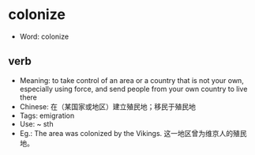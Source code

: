# colonize

- Word: colonize

## verb

- Meaning: to take control of an area or a country that is not your own, especially using force, and send people from your own country to live there
- Chinese: 在（某国家或地区）建立殖民地；移民于殖民地
- Tags: emigration
- Use: ~ sth
- Eg.: The area was colonized by the Vikings. 这一地区曾为维京人的殖民地。

